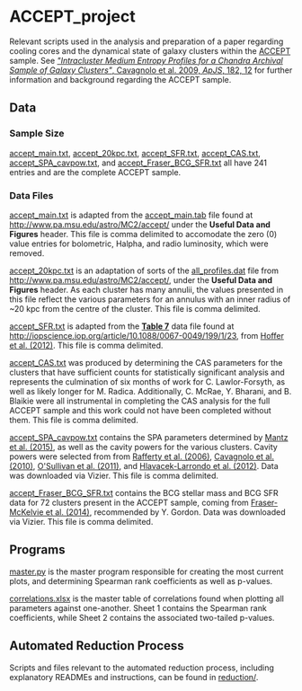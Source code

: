 # ACCEPT_project #

Relevant scripts used in the analysis and preparation of a paper regarding cooling cores and the dynamical state of galaxy clusters within the [ACCEPT](https://web.pa.msu.edu/astro/MC2/accept/) sample. See [*"Intracluster Medium Entropy Profiles for a Chandra Archival Sample of Galaxy Clusters"*, Cavagnolo et al. 2009, *ApJS*, 182, 12](http://adsabs.harvard.edu/abs/2009ApJS..182...12C) for further information and background regarding the ACCEPT sample.

## Data ##

### Sample Size ###

[accept_main.txt](accept_main.txt), [accept_20kpc.txt](accept_20kpc.txt), [accept_SFR.txt](accept_SFR.txt), [accept_CAS.txt](accept_CAS.txt), [accept_SPA_cavpow.txt](accept_SPA_cavpow.txt), and [accept_Fraser_BCG_SFR.txt](accept_Fraser_BCG_SFR.txt) all have 241 entries and are the complete ACCEPT sample.

### Data Files ###

[accept_main.txt](accept_main.txt) is adapted from the [accept_main.tab](https://web.pa.msu.edu/astro/MC2/accept/accept_main.tab) file found at http://www.pa.msu.edu/astro/MC2/accept/ under the **Useful Data and Figures** header. This file is comma delimited to accomodate the zero (0) value entries for bolometric, Halpha, and radio luminosity, which were removed.

[accept_20kpc.txt](accept_20kpc.txt) is an adaptation of sorts of the [all_profiles.dat](https://web.pa.msu.edu/astro/MC2/accept/data/all_profiles.dat) file from http://www.pa.msu.edu/astro/MC2/accept/, under the **Useful Data and Figures** header. As each cluster has many annulii, the values presented in this file reflect the various parameters for an annulus with an inner radius of ~20 kpc from the centre of the cluster. This file is comma delimited.

[accept_SFR.txt](accept_SFR.txt) is adapted from the [**Table 7**](http://iopscience.iop.org/0067-0049/199/1/23/suppdata/apjs420668t7_mrt.txt) data file found at http://iopscience.iop.org/article/10.1088/0067-0049/199/1/23, from [Hoffer et al. (2012)](http://adsabs.harvard.edu/abs/2012ApJS..199...23H). This file is comma delimited.

[accept_CAS.txt](accept_CAS.txt) was produced by determining the CAS parameters for the clusters that have sufficient counts for statistically significant analysis and represents the culmination of six months of work for C. Lawlor-Forsyth, as well as likely longer for M. Radica. Additionally, C. McRae, Y. Bharani, and B. Blaikie were all instrumental in completing the CAS analysis for the full ACCEPT sample and this work could not have been completed without them. This file is comma delimited.

[accept_SPA_cavpow.txt](accept_SPA_cavpow.txt) contains the SPA parameters determined by [Mantz et al. (2015)](http://adsabs.harvard.edu/abs/2015MNRAS.449..199M), as well as the cavity powers for the various clusters. Cavity powers were selected from from [Rafferty et al. (2006)](http://adsabs.harvard.edu/abs/2006ApJ...652..216R), [Cavagnolo et al. (2010)](http://adsabs.harvard.edu/abs/2010ApJ...720.1066C), [O'Sullivan et al. (2011)](http://adsabs.harvard.edu/abs/2011ApJ...735...11O), and [Hlavacek-Larrondo et al. (2012)](http://adsabs.harvard.edu/abs/2012MNRAS.421.1360H). Data was downloaded via Vizier. This file is comma delimited.

[accept_Fraser_BCG_SFR.txt](accept_Fraser_BCG_SFR.txt) contains the BCG stellar mass and BCG SFR data for 72 clusters present in the ACCEPT sample, coming from [Fraser-McKelvie et al. (2014)](http://adsabs.harvard.edu/abs/2014MNRAS.444L..63F), recommended by Y. Gordon. Data was downloaded via Vizier. This file is comma delimited.

## Programs ##

[master.py](master.py) is the master program responsible for creating the most current plots, and determining Spearman rank coefficients as well as p-values.

[correlations.xlsx](correlations.xlsx) is the master table of correlations found when plotting all parameters against one-another. Sheet 1 contains the Spearman rank coefficients, while Sheet 2 contains the associated two-tailed p-values.

## Automated Reduction Process ##

Scripts and files relevant to the automated reduction process, including explanatory READMEs and instructions, can be found in [reduction/](reduction).
